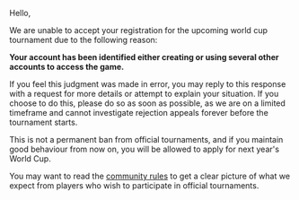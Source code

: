 Hello,

We are unable to accept your registration for the upcoming world cup tournament due to the following reason:

**Your account has been identified either creating or using several other accounts to access the game.**

If you feel this judgment was made in error, you may reply to this response with a request for more details or attempt to explain your situation. If you choose to do this, please do so as soon as possible, as we are on a limited timeframe and cannot investigate rejection appeals forever before the tournament starts.

This is not a permanent ban from official tournaments, and if you maintain good behaviour from now on, you will be allowed to apply for next year's World Cup. 

You may want to read the [community rules](https://osu.ppy.sh/help/wiki/Rules) to get a clear picture of what we expect from players who wish to participate in official tournaments.

